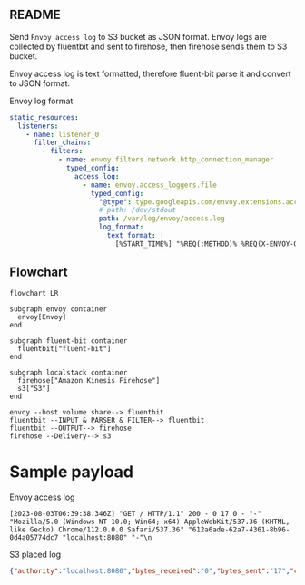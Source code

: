 ## README

Send `Rnvoy access log` to S3 bucket as JSON format.
Envoy logs are collected by fluentbit and sent to firehose, then firehose sends them to S3 bucket.

Envoy access log is text formatted, therefore fluent-bit parse it and convert to JSON format.

Envoy log format
```yaml
static_resources:
  listeners:
    - name: listener_0
      filter_chains:
        - filters:
            - name: envoy.filters.network.http_connection_manager
              typed_config:
                access_log:
                  - name: envoy.access_loggers.file
                    typed_config:
                      "@type": type.googleapis.com/envoy.extensions.access_loggers.file.v3.FileAccessLog
                      # path: /dev/stdout
                      path: /var/log/envoy/access.log
                      log_format:
                        text_format: |
                          [%START_TIME%] "%REQ(:METHOD)% %REQ(X-ENVOY-ORIGINAL-PATH?:PATH)% %PROTOCOL%" %RESPONSE_CODE% %RESPONSE_FLAGS% %BYTES_RECEIVED% %BYTES_SENT% %DURATION% %RESP(X-ENVOY-UPSTREAM-SERVICE-TIME)% "%REQ(X-FORWARDED-FOR)%" "%REQ(USER-AGENT)%" "%REQ(X-REQUEST-ID)%" "%REQ(:AUTHORITY)%" "%UPSTREAM_HOST%"\n

```

## Flowchart

```mermaid
flowchart LR

subgraph envoy container
  envoy[Envoy]
end

subgraph fluent-bit container
  fluentbit["fluent-bit"]
end

subgraph localstack container
  firehose["Amazon Kinesis Firehose"]
  s3["S3"]
end

envoy --host volume share--> fluentbit
fluentbit --INPUT & PARSER & FILTER--> fluentbit
fluentbit --OUTPUT--> firehose
firehose --Delivery--> s3
```

# Sample payload

Envoy access log

```
[2023-08-03T06:39:38.346Z] "GET / HTTP/1.1" 200 - 0 17 0 - "-" "Mozilla/5.0 (Windows NT 10.0; Win64; x64) AppleWebKit/537.36 (KHTML, like Gecko) Chrome/112.0.0.0 Safari/537.36" "612a6ade-62a7-4361-8b96-0d4a05774dc7 "localhost:8080" "-"\n
```

S3 placed log

```json
{"authority":"localhost:8080","bytes_received":"0","bytes_sent":"17","code":"200","duration":"0","method":"GET","path":"/favicon.ico","protocol":"HTTP/1.1","request_id":"612a6ade-62a7-4361-8b96-0d4a05774dc7","response_flags":"-","start_time":"2023-08-03T06:39:38.346Z","upstream_host":"-","user_agent":"Mozilla/5.0 (Windows NT 10.0; Win64; x64) AppleWebKit/537.36 (KHTML, like Gecko) Chrome/112.0.0.0 Safari/537.36","x_envoy_upstream_service_time":"-","x_forwarded_for":"-"}
```
